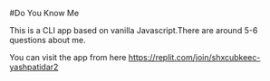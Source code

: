 #Do You Know Me

This is a CLI app based on vanilla Javascript.There are around 5-6 questions about me.

You can visit the app from here https://replit.com/join/shxcubkeec-yashpatidar2
